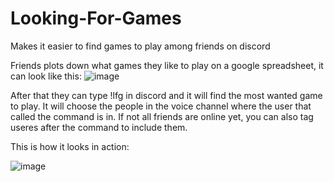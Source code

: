 # Looking-For-Games
Makes it easier to find games to play among friends on discord

Friends plots down what games they like to play on a google spreadsheet, it can look like this:
![image](https://github.com/Haseid/Looking-For-Games/assets/13852904/9f731e3f-7a6d-40a5-9c00-3c7f9f92d0f3)

After that they can type !lfg in discord and it will find the most wanted game to play. It will choose the people in the voice channel where the user that called the command is in. If not all friends are online yet, you can also tag useres after the command to include them.

This is how it looks in action:

![image](https://github.com/Haseid/Looking-For-Games/assets/13852904/11ea40e8-50be-4545-affe-505c2c7e3842)
